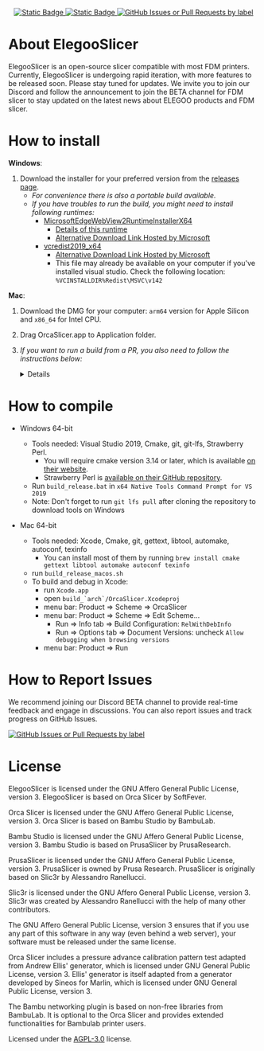 
<p align="center">
    <a href="https://discord.gg/t5qJSrNk">
        <img alt="Static Badge" src="https://img.shields.io/badge/Chat%20on%20Discord-%23FFF?style=flat&logo=discord&logoColor=white&color=%235563e9">
    </a>
    <a href="https://discord.com/channels/969282195552346202/1068406354097737738/1314179666612850728">
        <img alt="Static Badge" src="https://img.shields.io/badge/BETA%20channel%20for%20FDM%20slicer-%23FFF?style=flat&logo=discord&logoColor=white&color=%23FF6000">
    </a>
    <a href="https://github.com/ELEGOO-3D/ElegooSlicer/issues">
        <img alt="GitHub Issues or Pull Requests by label" src="https://img.shields.io/github/issues/ELEGOO-3D/ElegooSlicer/bug">
    </a>
</p>

# About ElegooSlicer

ElegooSlicer is an open-source slicer compatible with most FDM printers. Currently, ElegooSlicer is undergoing rapid iteration, with more features to be released soon. Please stay tuned for updates. We invite you to join our Discord and follow the announcement to join the BETA channel for FDM slicer to stay updated on the latest news about ELEGOO products and FDM slicer.


# How to install
**Windows**: 
1.  Download the installer for your preferred version from the [releases page](https://github.com/ELEGOO-3D/ElegooSlicer/releases).
    - *For convenience there is also a portable build available.*
    - *If you have troubles to run the build, you might need to install following runtimes:*
      - [MicrosoftEdgeWebView2RuntimeInstallerX64](https://github.com/SoftFever/OrcaSlicer/releases/download/v1.0.10-sf2/MicrosoftEdgeWebView2RuntimeInstallerX64.exe)
          - [Details of this runtime](https://aka.ms/webview2)
          - [Alternative Download Link Hosted by Microsoft](https://go.microsoft.com/fwlink/p/?LinkId=2124703)
      - [vcredist2019_x64](https://github.com/SoftFever/OrcaSlicer/releases/download/v1.0.10-sf2/vcredist2019_x64.exe)
          -  [Alternative Download Link Hosted by Microsoft](https://aka.ms/vs/17/release/vc_redist.x64.exe)
          -  This file may already be available on your computer if you've installed visual studio.  Check the following location: `%VCINSTALLDIR%Redist\MSVC\v142`

**Mac**:
1. Download the DMG for your computer: `arm64` version for Apple Silicon and `x86_64` for Intel CPU.  
2. Drag OrcaSlicer.app to Application folder. 
3. *If you want to run a build from a PR, you also need to follow the instructions below:*  
    <details quarantine>
    - Option 1 (You only need to do this once. After that the app can be opened normally.):
      - Step 1: Hold _cmd_ and right click the app, from the context menu choose **Open**.
      - Step 2: A warning window will pop up, click _Open_  
      
    - Option 2:  
      Execute this command in terminal: `xattr -dr com.apple.quarantine /Applications/ElegooSlicer.app`
      ```console
          softfever@mac:~$ xattr -dr com.apple.quarantine /Applications/ElegooSlicer.app
      ```
    - Option 3:  
        - Step 1: open the app, a warning window will pop up  
            ![image](./SoftFever_doc/mac_cant_open.png)  
        - Step 2: in `System Settings` -> `Privacy & Security`, click `Open Anyway`:  
            ![image](./SoftFever_doc/mac_security_setting.png)  
    </details>

# How to compile
- Windows 64-bit  
  - Tools needed: Visual Studio 2019, Cmake, git, git-lfs, Strawberry Perl.
      - You will require cmake version 3.14 or later, which is available [on their website](https://cmake.org/download/).
      - Strawberry Perl is [available on their GitHub repository](https://github.com/StrawberryPerl/Perl-Dist-Strawberry/releases/).
  - Run `build_release.bat` in `x64 Native Tools Command Prompt for VS 2019`
  - Note: Don't forget to run `git lfs pull` after cloning the repository to download tools on Windows

- Mac 64-bit  
  - Tools needed: Xcode, Cmake, git, gettext, libtool, automake, autoconf, texinfo
      - You can install most of them by running `brew install cmake gettext libtool automake autoconf texinfo`
  - run `build_release_macos.sh`
  - To build and debug in Xcode:
      - run `Xcode.app`
      - open ``build_`arch`/OrcaSlicer.Xcodeproj``
      - menu bar: Product => Scheme => OrcaSlicer
      - menu bar: Product => Scheme => Edit Scheme...
          - Run => Info tab => Build Configuration: `RelWithDebInfo`
          - Run => Options tab => Document Versions: uncheck `Allow debugging when browsing versions`
      - menu bar: Product => Run


# How to Report Issues

We recommend joining our Discord BETA channel to provide real-time feedback and engage in discussions. You can also report issues and track progress on GitHub Issues.

<a href="https://github.com/ELEGOO-3D/ElegooSlicer/issues">
    <img alt="GitHub Issues or Pull Requests by label" src="https://img.shields.io/github/issues/ELEGOO-3D/ElegooSlicer/bug">
</a>

# License
ElegooSlicer is licensed under the GNU Affero General Public License, version 3. ElegooSlicer is based on Orca Slicer by SoftFever.

Orca Slicer is licensed under the GNU Affero General Public License, version 3. Orca Slicer is based on Bambu Studio by BambuLab.

Bambu Studio is licensed under the GNU Affero General Public License, version 3. Bambu Studio is based on PrusaSlicer by PrusaResearch.

PrusaSlicer is licensed under the GNU Affero General Public License, version 3. PrusaSlicer is owned by Prusa Research. PrusaSlicer is originally based on Slic3r by Alessandro Ranellucci.

Slic3r is licensed under the GNU Affero General Public License, version 3. Slic3r was created by Alessandro Ranellucci with the help of many other contributors.

The GNU Affero General Public License, version 3 ensures that if you use any part of this software in any way (even behind a web server), your software must be released under the same license.

Orca Slicer includes a pressure advance calibration pattern test adapted from Andrew Ellis' generator, which is licensed under GNU General Public License, version 3. Ellis' generator is itself adapted from a generator developed by Sineos for Marlin, which is licensed under GNU General Public License, version 3.

The Bambu networking plugin is based on non-free libraries from BambuLab. It is optional to the Orca Slicer and provides extended functionalities for Bambulab printer users.

Licensed under the [AGPL-3.0](LICENSE.txt) license.